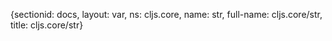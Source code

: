 {sectionid: docs, layout: var, ns: cljs.core, name: str, full-name: cljs.core/str,
  title: cljs.core/str}
